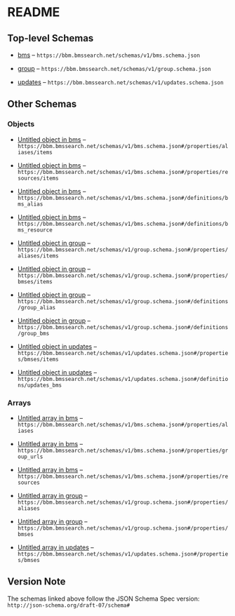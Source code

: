 # README

## Top-level Schemas

*   [bms](./bms.md) – `https://bbm.bmssearch.net/schemas/v1/bms.schema.json`

*   [group](./group.md) – `https://bbm.bmssearch.net/schemas/v1/group.schema.json`

*   [updates](./updates.md) – `https://bbm.bmssearch.net/schemas/v1/updates.schema.json`

## Other Schemas

### Objects

*   [Untitled object in bms](./bms-properties-aliases-items.md) – `https://bbm.bmssearch.net/schemas/v1/bms.schema.json#/properties/aliases/items`

*   [Untitled object in bms](./bms-properties-resources-items.md) – `https://bbm.bmssearch.net/schemas/v1/bms.schema.json#/properties/resources/items`

*   [Untitled object in bms](./bms-definitions-bms_alias.md) – `https://bbm.bmssearch.net/schemas/v1/bms.schema.json#/definitions/bms_alias`

*   [Untitled object in bms](./bms-definitions-bms_resource.md) – `https://bbm.bmssearch.net/schemas/v1/bms.schema.json#/definitions/bms_resource`

*   [Untitled object in group](./group-properties-aliases-items.md) – `https://bbm.bmssearch.net/schemas/v1/group.schema.json#/properties/aliases/items`

*   [Untitled object in group](./group-properties-bmses-items.md) – `https://bbm.bmssearch.net/schemas/v1/group.schema.json#/properties/bmses/items`

*   [Untitled object in group](./group-definitions-group_alias.md) – `https://bbm.bmssearch.net/schemas/v1/group.schema.json#/definitions/group_alias`

*   [Untitled object in group](./group-definitions-group_bms.md) – `https://bbm.bmssearch.net/schemas/v1/group.schema.json#/definitions/group_bms`

*   [Untitled object in updates](./updates-properties-bmses-items.md) – `https://bbm.bmssearch.net/schemas/v1/updates.schema.json#/properties/bmses/items`

*   [Untitled object in updates](./updates-definitions-updates_bms.md) – `https://bbm.bmssearch.net/schemas/v1/updates.schema.json#/definitions/updates_bms`

### Arrays

*   [Untitled array in bms](./bms-properties-aliases.md "bms manifests which can be treated as the same bms") – `https://bbm.bmssearch.net/schemas/v1/bms.schema.json#/properties/aliases`

*   [Untitled array in bms](./bms-properties-group_urls.md "spec url for the group to which this bms belongs") – `https://bbm.bmssearch.net/schemas/v1/bms.schema.json#/properties/group_urls`

*   [Untitled array in bms](./bms-properties-resources.md "resources for this bms") – `https://bbm.bmssearch.net/schemas/v1/bms.schema.json#/properties/resources`

*   [Untitled array in group](./group-properties-aliases.md "group manifests which can be treated as the same group") – `https://bbm.bmssearch.net/schemas/v1/group.schema.json#/properties/aliases`

*   [Untitled array in group](./group-properties-bmses.md "bmses in this group") – `https://bbm.bmssearch.net/schemas/v1/group.schema.json#/properties/bmses`

*   [Untitled array in updates](./updates-properties-bmses.md "bmses which have been updated") – `https://bbm.bmssearch.net/schemas/v1/updates.schema.json#/properties/bmses`

## Version Note

The schemas linked above follow the JSON Schema Spec version: `http://json-schema.org/draft-07/schema#`
